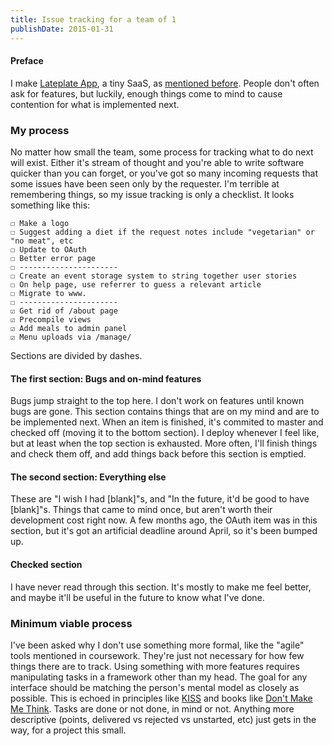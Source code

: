 ```yaml
---
title: Issue tracking for a team of 1
publishDate: 2015-01-31
---
```


#### Preface
I make <a href="https://lateplateapp.com">Lateplate App</a>, a tiny SaaS, as <a href="/Atomic-Deploys-for-PHP/">mentioned before</a>. People don't often ask for features, but luckily, enough things come to mind to cause contention for what is implemented next.

### My process
No matter how small the team, some process for tracking what to do next will exist. Either it's stream of thought and you're able to write software quicker than you can forget, or you've got so many incoming requests that some issues have been seen only by the requester. I'm terrible at remembering things, so my issue tracking is only a checklist. It looks something like this:

```
☐ Make a logo
☐ Suggest adding a diet if the request notes include "vegetarian" or "no meat", etc
☐ Update to OAuth
☐ Better error page
☐ ----------------------
☐ Create an event storage system to string together user stories
☐ On help page, use referrer to guess a relevant article
☐ Migrate to www.
☐ ----------------------
☑ Get rid of /about page
☑ Precompile views
☑ Add meals to admin panel
☑ Menu uploads via /manage/
```

Sections are divided by dashes.

#### The first section: Bugs and on-mind features
Bugs jump straight to the top here. I don't work on features until known bugs are gone. This section contains things that are on my mind and are to be implemented next. When an item is finished, it's commited to master and checked off (moving it to the bottom section). I deploy whenever I feel like, but at least when the top section is exhausted. More often, I'll finish things and check them off, and add things back before this section is emptied.

#### The second section: Everything else
These are "I wish I had [blank]"s, and "In the future, it'd be good to have [blank]"s. Things that came to mind once, but aren't worth their development cost right now. A few months ago, the OAuth item was in this section, but it's got an artificial deadline around April, so it's been bumped up.

#### Checked section
I have never read through this section. It's mostly to make me feel better, and maybe it'll be useful in the future to know what I've done.

### Minimum viable process
I've been asked why I don't use something more formal, like the "agile" tools mentioned in coursework. They're just not necessary for how few things there are to track. Using something with more features requires manipulating tasks in a framework other than my head. The goal for any interface should be matching the person's mental model as closely as possible. This is echoed in principles like [KISS](http://en.wikipedia.org/wiki/KISS_principle) and books like [Don't Make Me Think](http://en.wikipedia.org/wiki/Don%27t_Make_Me_Think). Tasks are done or not done, in mind or not. Anything more descriptive (points, delivered vs rejected vs unstarted, etc) just gets in the way, for a project this small.
